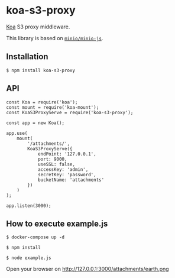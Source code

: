 # koa-s3-proxy

[Koa](https://github.com/koajs/koa) S3 proxy middleware.

This library is based on [`minio/minio-js`](https://github.com/minio/minio-js).

## Installation

```
$ npm install koa-s3-proxy
```

## API

```
const Koa = require('koa');
const mount = require('koa-mount');
const KoaS3ProxyServe = require('koa-s3-proxy');

const app = new Koa();

app.use(
    mount(
        '/attachments/',
        KoaS3ProxyServe({
            endPoint: '127.0.0.1',
            port: 9000,
            useSSL: false,
            accessKey: 'admin',
            secretKey: 'password',
            bucketName: 'attachments'
        })
    )
);

app.listen(3000);
```

## How to execute example.js

```
$ docker-compose up -d
```

```
$ npm install
```

```
$ node example.js
```

Open your browser on http://127.0.0.1:3000/attachments/earth.png